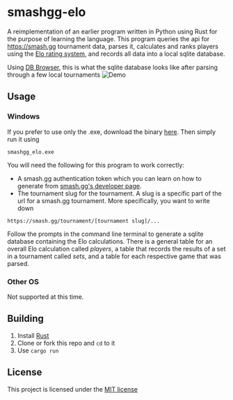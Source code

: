 # smashgg-elo

A reimplementation of an earlier program written in Python using Rust for the purpose of learning the language. This program queries the api for https://smash.gg tournament data, parses it, calculates and ranks players using the [Elo rating system](https://en.wikipedia.org/wiki/Elo_rating_system), and records all data into a local sqlite database.

Using [DB Browser](https://sqlitebrowser.org/), this is what the sqlite database looks like after parsing through a few local tournaments
![Demo](https://user-images.githubusercontent.com/31323380/166092573-3e8dd0e9-3648-4951-915d-af601b055562.jpg)

## Usage
### Windows
If you prefer to use only the .exe, download the binary [here](https://github.com/bdangnguyen/smashgg-elo/releases/tag/v1.0.1). Then simply run it using
```
smashgg_elo.exe
```

You will need the following for this program to work correctly:
* A smash.gg authentication token which you can learn on how to generate from [smash.gg's developer page](https://developer.smash.gg/docs/authentication).
* The tournament slug for the tournament. A slug is a specific part of the url for a smash.gg tournament. More specifically, you want to write down
```
https://smash.gg/tournament/[tournament slug]/...
```

Follow the prompts in the command line terminal to generate a sqlite database containing the Elo calculations. There is a general table for an overall Elo calculation called *players*, a table that records the results of a set in a tournament called *sets*, and a table for each respective game that was parsed. 

### Other OS
Not supported at this time.

## Building
1. Install [Rust](https://www.rust-lang.org/tools/install)
2. Clone or fork this repo and `cd` to it
3. Use `cargo run`

## License
This project is licensed under the [MIT license](https://github.com/bdangnguyen/smashgg-elo/blob/main/LICENSE)
